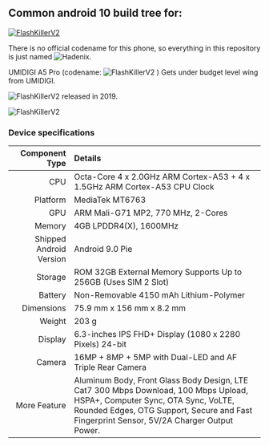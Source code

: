 ## Common android 10 build tree for:
<p>
<a href="https://github.com/BlissRoms/platform_manifest">
  <img src="https://img.shields.io/badge/manifest-BlissOs%20OS-brightgreen" alt="FlashKillerV2">
</a>
</p>

There is no official codename for this phone, so everything in this repository is just named ![Hadenix](https://img.shields.io/badge/-breeze-blue).

UMIDIGI A5 Pro (codename: ![FlashKillerV2](https://img.shields.io/badge/-breeze-blue) ) Gets under budget level wing from UMIDIGI.

![FlashKillerV2](https://img.shields.io/badge/-breeze-blue) released in 2019.

![FlashKillerV2](https://github.com/FlashKillerV2/anonymus/blob/master/a5.png)

### Device specifications

Component Type | Details
-------:|:-------------------------
CPU     | Octa-Core 4 x 2.0GHz ARM Cortex-A53 + 4 x 1.5GHz ARM Cortex-A53 CPU Clock
Platform | MediaTek MT6763
GPU     | ARM Mali-G71 MP2, 770 MHz, 2-Cores
Memory  | 4GB LPDDR4(X), 1600MHz
Shipped Android Version | 	Android 9.0 Pie
Storage | ROM 32GB External Memory Supports Up to 256GB (Uses SIM 2 Slot)
Battery | Non-Removable 4150 mAh Lithium-Polymer
Dimensions | 75.9 mm x 156 mm x 8.2 mm
Weight | 203 g
Display | 6.3-inches IPS FHD+ Display (1080 x 2280 Pixels) 24-bit
Camera | 16MP + 8MP + 5MP with Dual-LED and AF Triple Rear Camera | 16MP  Front Camera
More Feature | Aluminum Body, Front Glass Body Design, LTE Cat7 300 Mbps Download, 100 Mbps Upload, HSPA+, Computer Sync, OTA Sync, VoLTE, Rounded Edges, OTG Support, Secure and Fast Fingerprint Sensor, 5V/2A Charger Output Power.
